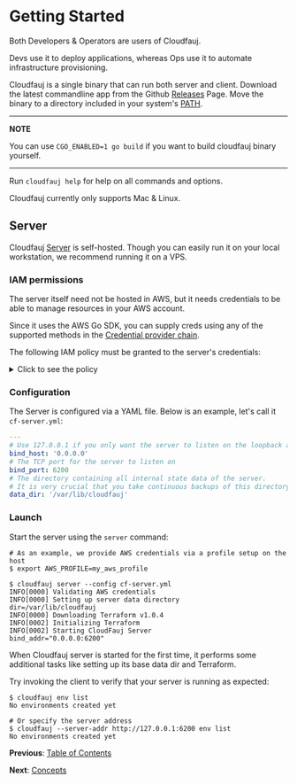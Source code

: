 # Getting Started
Both Developers & Operators are users of Cloudfauj.

Devs use it to deploy applications, whereas Ops use it to automate infrastructure provisioning.

Cloudfauj is a single binary that can run both server and client. Download the latest commandline app from the Github [Releases](https://github.com/cloudfauj/cloudfauj/releases) Page. Move the binary to a directory included in your system's [PATH](https://superuser.com/questions/284342/what-are-path-and-other-environment-variables-and-how-can-i-set-or-use-them).

---
**NOTE**

You can use `CGO_ENABLED=1 go build` if you want to build cloudfauj binary yourself.

---

Run `cloudfauj help` for help on all commands and options.

Cloudfauj currently only supports Mac & Linux.

## Server
Cloudfauj [Server](./concepts.md#architecture) is self-hosted. Though you can easily run it on your local workstation, we recommend running it on a VPS.

### IAM permissions
The server itself need not be hosted in AWS, but it needs credentials to be able to manage resources in your AWS account.

Since it uses the AWS Go SDK, you can supply creds using any of the supported methods in the [Credential provider chain](https://aws.github.io/aws-sdk-go-v2/docs/configuring-sdk/#specifying-credentials).

The following IAM policy must be granted to the server's credentials:

<details>
  <summary>Click to see the policy</summary>

  ```json
  {
      "Version": "2012-10-17",
      "Statement": [
          {
              "Sid": "CloudfaujServerPermissions",
              "Effect": "Allow",
              "Action": [
                  "ec2:*",
                  "iam:*",
                  "ecs:*"
              ],
              "Resource": ["*"]
          }
      ]
  }
  ```
</details>

### Configuration
The Server is configured via a YAML file. Below is an example, let's call it `cf-server.yml`:
```yaml
---
# Use 127.0.0.1 if you only want the server to listen on the loopback address
bind_host: '0.0.0.0'
# The TCP port for the server to listen on
bind_port: 6200
# The directory containing all internal state data of the server.
# It is very crucial that you take continuous backups of this directory.
data_dir: '/var/lib/cloudfauj'
```

### Launch
Start the server using the `server` command:

```
# As an example, we provide AWS credentials via a profile setup on the host
$ export AWS_PROFILE=my_aws_profile

$ cloudfauj server --config cf-server.yml
INFO[0000] Validating AWS credentials
INFO[0000] Setting up server data directory              dir=/var/lib/cloudfauj
INFO[0000] Downloading Terraform v1.0.4
INFO[0002] Initializing Terraform
INFO[0002] Starting CloudFauj Server                     bind_addr="0.0.0.0:6200"
```

When Cloudfauj server is started for the first time, it performs some additional tasks like setting up its base data dir and Terraform.

Try invoking the client to verify that your server is running as expected:
```
$ cloudfauj env list
No environments created yet

# Or specify the server address
$ cloudfauj --server-addr http://127.0.0.1:6200 env list
No environments created yet
```

**Previous**: [Table of Contents](../README.md#documentation)

**Next**: [Concepts](./concepts.md)
